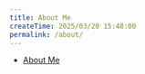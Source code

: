 ```yaml
---
title: About Me
createTime: 2025/03/20 15:48:00
permalink: /about/
---
```


- [About Me](./aboutme.md)
